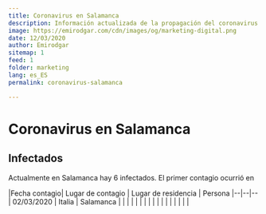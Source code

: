 ```yaml
---
title: Coronavirus en Salamanca
description: Información actualizada de la propagación del coronavirus en Salamanca provincia
image: https://emirodgar.com/cdn/images/og/marketing-digital.png
date: 12/03/2020
author: Emirodgar
sitemap: 1
feed: 1
folder: marketing
lang: es_ES
permalink: coronavirus-salamanca

---
```


# Coronavirus en Salamanca

## Infectados

Actualmente en Salamanca hay 6 infectados. El primer contagio ocurrió en

|Fecha contagio| Lugar de contagio | Lugar de residencia | Persona
|--|--|--
| 02/03/2020 | Italia | Salamanca |
|  |  | |
|  |  | |
|  |  | |
|  |  | |

<!--stackedit_data:
eyJoaXN0b3J5IjpbLTQzMTkyNzQ5OV19
-->